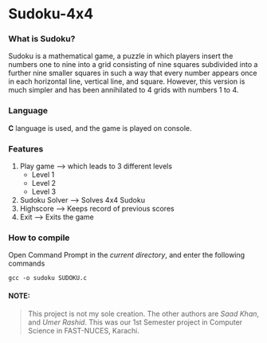 # Sudoku-4x4

### What is Sudoku?
Sudoku is a mathematical game, a puzzle in which players insert the numbers one to nine into a grid consisting of nine squares subdivided into a further nine smaller squares in such a way that every number appears once in each horizontal line, vertical line, and square. However, this version is much simpler and has been annihilated to 4 grids with numbers 1 to 4.

### Language
**C** language is used, and the game is played on console.

### Features
  1. Play game --> which leads to 3 different levels
      * Level 1
      * Level 2
      * Level 3
  2. Sudoku Solver --> Solves 4x4 Sudoku
  3. Highscore --> Keeps record of previous scores
  4. Exit --> Exits the game

### How to compile
Open Command Prompt in the _current directory_, and enter the following commands
```
gcc -o sudoku SUDOKU.c
```

#### NOTE:
> This project is not my sole creation. The other authors are *Saad Khan*, and *Umer Rashid*. This was our 1st Semester project in Computer Science in FAST-NUCES, Karachi.
